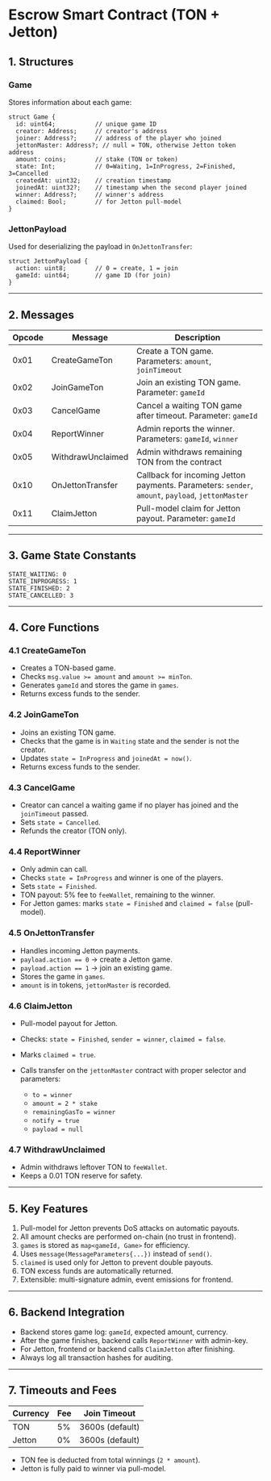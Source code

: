 # Escrow Smart Contract (TON + Jetton)

## 1. Structures

### Game

Stores information about each game:

```text
struct Game {
  id: uint64;           // unique game ID
  creator: Address;     // creator's address
  joiner: Address?;     // address of the player who joined
  jettonMaster: Address?; // null = TON, otherwise Jetton token address
  amount: coins;        // stake (TON or token)
  state: Int;           // 0=Waiting, 1=InProgress, 2=Finished, 3=Cancelled
  createdAt: uint32;    // creation timestamp
  joinedAt: uint32?;    // timestamp when the second player joined
  winner: Address?;     // winner's address
  claimed: Bool;        // for Jetton pull-model
}
````

### JettonPayload

Used for deserializing the payload in `OnJettonTransfer`:

```text
struct JettonPayload {
  action: uint8;        // 0 = create, 1 = join
  gameId: uint64;       // game ID (for join)
}
```

---

## 2. Messages

| Opcode | Message           | Description                                                                                      |
| ------ | ----------------- | ------------------------------------------------------------------------------------------------ |
| 0x01   | CreateGameTon     | Create a TON game. Parameters: `amount`, `joinTimeout`                                           |
| 0x02   | JoinGameTon       | Join an existing TON game. Parameter: `gameId`                                                   |
| 0x03   | CancelGame        | Cancel a waiting TON game after timeout. Parameter: `gameId`                                     |
| 0x04   | ReportWinner      | Admin reports the winner. Parameters: `gameId`, `winner`                                         |
| 0x05   | WithdrawUnclaimed | Admin withdraws remaining TON from the contract                                                  |
| 0x10   | OnJettonTransfer  | Callback for incoming Jetton payments. Parameters: `sender`, `amount`, `payload`, `jettonMaster` |
| 0x11   | ClaimJetton       | Pull-model claim for Jetton payout. Parameter: `gameId`                                          |

---

## 3. Game State Constants

```text
STATE_WAITING: 0
STATE_INPROGRESS: 1
STATE_FINISHED: 2
STATE_CANCELLED: 3
```

---

## 4. Core Functions

### 4.1 CreateGameTon

* Creates a TON-based game.
* Checks `msg.value >= amount` and `amount >= minTon`.
* Generates `gameId` and stores the game in `games`.
* Returns excess funds to the sender.

### 4.2 JoinGameTon

* Joins an existing TON game.
* Checks that the game is in `Waiting` state and the sender is not the creator.
* Updates `state = InProgress` and `joinedAt = now()`.
* Returns excess funds to the sender.

### 4.3 CancelGame

* Creator can cancel a waiting game if no player has joined and the `joinTimeout` passed.
* Sets `state = Cancelled`.
* Refunds the creator (TON only).

### 4.4 ReportWinner

* Only admin can call.
* Checks `state = InProgress` and winner is one of the players.
* Sets `state = Finished`.
* TON payout: 5% fee to `feeWallet`, remaining to the winner.
* For Jetton games: marks `state = Finished` and `claimed = false` (pull-model).

### 4.5 OnJettonTransfer

* Handles incoming Jetton payments.
* `payload.action == 0` → create a Jetton game.
* `payload.action == 1` → join an existing game.
* Stores the game in `games`.
* `amount` is in tokens, `jettonMaster` is recorded.

### 4.6 ClaimJetton

* Pull-model payout for Jetton.
* Checks: `state = Finished`, `sender = winner`, `claimed = false`.
* Marks `claimed = true`.
* Calls transfer on the `jettonMaster` contract with proper selector and parameters:

  * `to = winner`
  * `amount = 2 * stake`
  * `remainingGasTo = winner`
  * `notify = true`
  * `payload = null`

### 4.7 WithdrawUnclaimed

* Admin withdraws leftover TON to `feeWallet`.
* Keeps a 0.01 TON reserve for safety.

---

## 5. Key Features

1. Pull-model for Jetton prevents DoS attacks on automatic payouts.
2. All amount checks are performed on-chain (no trust in frontend).
3. `games` is stored as `map<gameId, Game>` for efficiency.
4. Uses `message(MessageParameters{...})` instead of `send()`.
5. `claimed` is used only for Jetton to prevent double payouts.
6. TON excess funds are automatically returned.
7. Extensible: multi-signature admin, event emissions for frontend.

---

## 6. Backend Integration

* Backend stores game log: `gameId`, expected amount, currency.
* After the game finishes, backend calls `ReportWinner` with admin-key.
* For Jetton, frontend or backend calls `ClaimJetton` after finishing.
* Always log all transaction hashes for auditing.

---

## 7. Timeouts and Fees

| Currency | Fee | Join Timeout    |
| -------- | --- | --------------- |
| TON      | 5%  | 3600s (default) |
| Jetton   | 0%  | 3600s (default) |

* TON fee is deducted from total winnings (`2 * amount`).
* Jetton is fully paid to winner via pull-model.


